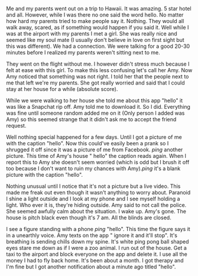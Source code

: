 Me and my parents went out on a trip to Hawaii. It was amazing. 5 star hotel and all. However, while I was there no one said the word hello. No matter how hard my parents tried to make people say it. Nothing. They would all walk away, scared, as if something would happen if you said it. Well while I was at the airport with my parents I met a girl. She was really nice and seemed like my soul mate (I usually don't believe in love on first sight but this was different). We had a connection. We were talking for a good 20-30 minutes before I realized my parents weren't sitting next to me.

 They went on the flight without me. I however didn't stress much because I felt at ease with this girl. To make this less confusing let's call her Amy. Now Amy noticed that something was not right. I told her that the people next to me that left we're my parents. She got really worried and said that I could stay at her house for a while (absolute score).

 While we were walking to her house she told me about this app "hello" it was like a Snapchat rip off. Amy told me to download it. So I did. Everything was fine until someone random added me on it (Only person I added was Amy) so this seemed strange that it didn't ask me to accept the friend request.

 Well nothing special happened for a few days. Until I got a picture of me with the caption "hello". Now this could've easily been a prank so I shrugged it off since it was a picture of me from Facebook. *ping* another picture. This time of Amy's house " hello" the caption reads again. When I report this to Amy she doesn't seem worried (which is odd but I brush it off too because I don't want to ruin my chances with Amy).*ping* it's a blank picture with the caption "hello". 

Nothing unusual until I notice that it's not a picture but a live video. This made me freak out even though it wasn't anything to worry about. Paranoid I shine a light outside and I look at my phone and I see myself holding a light. Who ever it is, they're hiding outside. Amy said to not call the police. She seemed awfully calm about the situation. I wake up. Amy's gone. The house is pitch black even though it's 7 am. All the blinds are closed. 

I see a figure standing with a phone *ping* "hello". This time the figure says it in a unearthly voice. Amy texts on the app " ignore it and it'll stop". It's breathing is sending chills down my spine. It's white ping pong ball shaped eyes stare me down as if I were a zoo animal. I run out of the house. Get a taxi to the airport and block everyone on the app and delete it. I use all the money I had to fly back home. It's been about a month. I got therapy and I'm fine but I got another notification about a minute ago titled "hello".